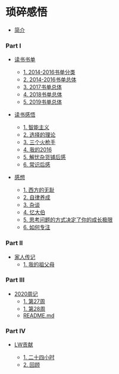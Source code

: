 # 琐碎感悟

* [简介](README.md)

### Part I

* [读书书单]()

  * [1. 2014-2016书单分类](书单/2016-12-31-2014-2016书单分类.md)
  * [2. 2014-2016书单总体](书单/2016-12-31-2014-2016书单总体.md)
  * [3. 2017书单总体](书单/2017书单.md)
  * [4. 2018书单总体](书单/2018书单.md)
  * [5. 2019书单总体](书单/2019书单.md)

* [读书感悟]()

  * [1. 智能主义](智能主义.md)
  * [2. 选择的理论](选择的理论.md)
  * [3. 三个火枪手](三个火枪手.md)
  * [4. 我的2016](我的2016.md)
  * [5. 解忧杂货铺后感](解忧杂货铺.md)
  * [6. 常识后感](常识.md)

* [感想]()
  * [1. 西方的无耻](西方的无耻.md)
  * [2. 自律养成](自律养成.md) 
  * [3. 杂谈](杂谈.md) 
  * [4. 忆大伯](忆大伯.md)
  * [5. 思考问题的方式决定了你的成长极限](思考问题的方式决定了你的成长极限.md)
  * [6. 如何专注](如何专注.md)

### Part II
* [家人传记]()
  * [1. 我的祖父母](家人/我的祖父母.md)

### Part III  
* [2020周记]()
  * [1. 第27周](周记/27.md)
  * [1. 第28周](周记/28.md)
  * [README.md](周记/README.md)

### Part IV

* [LW贡献]()

  * [1. 二十四小时](投稿/2016-01-22-二十四小时.md)
  * [2. 回顾](投稿/2017-01-12-回顾.md)
  
  

